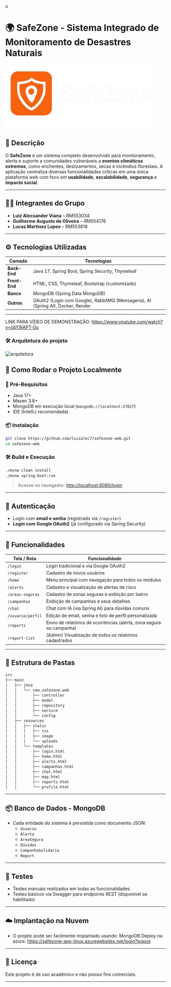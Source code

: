 o
# 🌍 SafeZone - Sistema Integrado de Monitoramento de Desastres Naturais

![SafeZone Logo](./src/main/resources/static/image/logo.png)

## 🧩 Descrição

O **SafeZone** é um sistema completo desenvolvido para monitoramento, alerta e suporte a comunidades vulneráveis a **eventos climáticos extremos**, como enchentes, deslizamentos, secas e incêndios florestais. A aplicação centraliza diversas funcionalidades críticas em uma única plataforma web com foco em **usabilidade**, **escalabilidade**, **segurança** e **impacto social**.

---

## 👨‍💻 Integrantes do Grupo

- **Luiz Alecsander Viana** – RM553034
- **Guilherme Augusto de Oliveira** – RM554176
- **Lucas Martinez Lopes** – RM553816

---

## ⚙️ Tecnologias Utilizadas

| Camada         | Tecnologias                                |
|----------------|---------------------------------------------|
| **Back-End**   | Java 17, Spring Boot, Spring Security, Thymeleaf |
| **Front-End**  | HTML, CSS, Thymeleaf, Bootstrap (customizado) |
| **Banco**      | MongoDB (Spring Data MongoDB)              |
| **Outros**     | OAuth2 (Login com Google), RabbitMQ (Mensageria), AI (Spring AI), Docker, Render |

---

LINK PARA VÍDEO DE DEMONSTRAÇÃO: https://www.youtube.com/watch?v=obY9iAPT-Gs


### 🛠️ Arquitetura do projeto

![arquitetura](https://github.com/user-attachments/assets/093de65a-3a53-4bd9-92f2-39aada62830b)



## 🚀 Como Rodar o Projeto Localmente

### 🔧 Pré-Requisitos

- Java 17+
- Maven 3.8+
- MongoDB em execução local (`mongodb://localhost:27017`)
- IDE (IntelliJ recomendada)

### 📦 Instalação

```bash
git clone https://github.com/luizalec7/safezone-web.git
cd safezone-web
```

### 🛠️ Build e Execução

```bash
./mvnw clean install
./mvnw spring-boot:run
```

> Acesse no navegador: [http://localhost:8080/login](http://localhost:8080/login)

---

## 🔐 Autenticação

- Login com **email e senha** (registrado via `/register`)
- **Login com Google OAuth2** (já configurado via Spring Security)

---

## 🧠 Funcionalidades

| Tela / Rota          | Funcionalidade                                                                 |
|----------------------|-------------------------------------------------------------------------------|
| `/login`             | Login tradicional e via Google OAuth2                                         |
| `/register`          | Cadastro de novos usuários                                                    |
| `/home`              | Menu principal com navegação para todos os módulos                            |
| `/alerts`            | Cadastro e visualização de alertas de risco                                   |
| `/areas-seguras`     | Cadastro de zonas seguras e exibição por bairro                               |
| `/campanhas`         | Exibição de campanhas e seus detalhes                                          |
| `/chat`              | Chat com IA (via Spring AI) para dúvidas comuns                               |
| `/usuario/perfil`    | Edição de email, senha e foto de perfil personalizada                         |
| `/reports`           | Envio de relatórios de ocorrências (alerta, zona segura ou campanha)          |
| `/report-list`       | (Admin) Visualização de todos os relatórios cadastrados                       |

---

## 📁 Estrutura de Pastas

```
src
├── main
│   ├── java
│   │   └── com.safezone.web
│   │       ├── controller
│   │       ├── model
│   │       ├── repository
│   │       ├── service
│   │       └── config
│   ├── resources
│   │   ├── static
│   │   │   ├── css
│   │   │   ├── image
│   │   │   └── uploads
│   │   └── templates
│   │       ├── login.html
│   │       ├── home.html
│   │       ├── alerts.html
│   │       ├── campanhas.html
│   │       ├── chat.html
│   │       ├── map.html
│   │       ├── reports.html
│   │       └── profile.html
```

---

## 📦 Banco de Dados - MongoDB

- Cada entidade do sistema é persistida como documento JSON:
    - `Usuario`
    - `Alerta`
    - `AreaSegura`
    - `Dúvidas`
    - `CampanhaSolidaria`
    - `Report`

---

## 🧪 Testes

- Testes manuais realizados em todas as funcionalidades
- Testes básicos via Swagger para endpoints REST (disponível se habilitado)

---

## ☁️ Implantação na Nuvem

- O projeto pode ser facilmente implantado usando:
    MongoDB
    Deploy na azure: https://safezone-app-linux.azurewebsites.net/login?logout

---

## 📜 Licença

Este projeto é de uso acadêmico e não possui fins comerciais.

---



